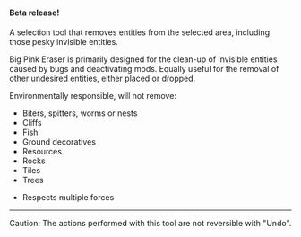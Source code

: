 #### Beta release!

A selection tool that removes entities from the selected area, including those pesky invisible entities.

Big Pink Eraser is primarily designed for the clean-up of invisible entities caused by bugs and deactivating mods.
Equally useful for the removal of other undesired entities, either placed or dropped.

Environmentally responsible, will not remove:

* Biters, spitters, worms or nests
* Cliffs
* Fish
* Ground decoratives
* Resources
* Rocks
* Tiles
* Trees

&NewLine;

* Respects multiple forces

---
Caution: The actions performed with this tool are not reversible with "Undo".
